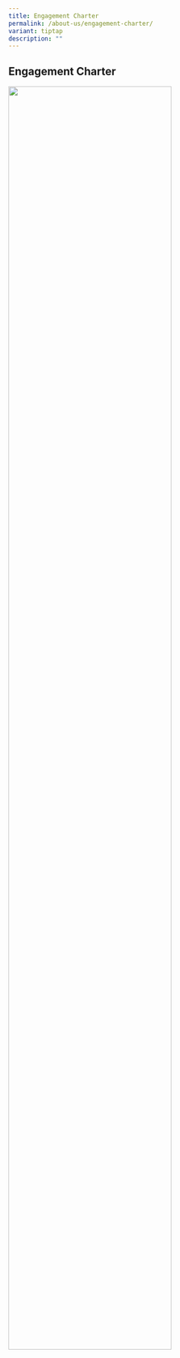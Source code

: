 ```yaml
---
title: Engagement Charter
permalink: /about-us/engagement-charter/
variant: tiptap
description: ""
---
```

<h2>Engagement Charter</h2>
<p></p>
<div class="isomer-image-wrapper">
<img style="width: 80%;" height="auto" width="100%" alt="" src="/images/Engagement_Charter_png.png">
</div>
<p></p>